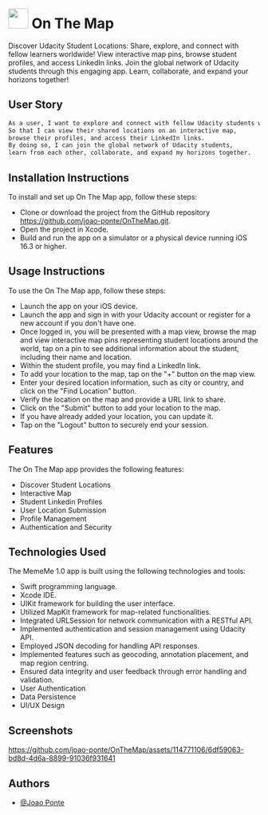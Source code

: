 
# <img src="https://cdn.jsdelivr.net/gh/devicons/devicon/icons/swift/swift-original.svg" height="40" width="40">  On The Map

Discover Udacity Student Locations: Share, explore, and connect with fellow learners worldwide! View interactive map pins, browse student profiles, and access LinkedIn links. Join the global network of Udacity students through this engaging app. Learn, collaborate, and expand your horizons together!


## User Story



```bash
As a user, I want to explore and connect with fellow Udacity students worldwide.
So that I can view their shared locations on an interactive map,
browse their profiles, and access their LinkedIn links.
By doing so, I can join the global network of Udacity students,
learn from each other, collaborate, and expand my horizons together.
```


## Installation Instructions
To install and set up On The Map app, follow these steps:
- Clone or download the project from the GitHub repository https://github.com/joao-ponte/OnTheMap.git.
- Open the project in Xcode.
- Build and run the app on a simulator or a physical device running iOS 16.3 or higher.

## Usage Instructions
To use the On The Map app, follow these steps:
- Launch the app on your iOS device.
- Launch the app and sign in with your Udacity account or register for a new account if you don't have one.
- Once logged in, you will be presented with a map view, browse the map and view interactive map pins representing student locations around the world, tap on a pin to see additional information about the student, including their name and location.
- Within the student profile, you may find a LinkedIn link.
- To add your location to the map, tap on the "+" button on the map view.
- Enter your desired location information, such as city or country, and click on the "Find Location" button.
- Verify the location on the map and provide a URL link to share.
- Click on the "Submit" button to add your location to the map.
- If you have already added your location, you can update it.
- Tap on the "Logout" button to securely end your session.


## Features
The On The Map app provides the following features:
- Discover Student Locations
- Interactive Map
- Student Linkedin Profiles
- User Location Submission
- Profile Management
- Authentication and Security
## Technologies Used
The MemeMe 1.0 app is built using the following technologies and tools:
- Swift programming language.
- Xcode IDE.
- UIKit framework for building the user interface.
- Utilized MapKit framework for map-related functionalities.
- Integrated URLSession for network communication with a RESTful API.
- Implemented authentication and session management using Udacity API.
- Employed JSON decoding for handling API responses.
- Implemented features such as geocoding, annotation placement, and map region centring.
- Ensured data integrity and user feedback through error handling and validation.
- User Authentication
- Data Persistence
- UI/UX Design
  
## Screenshots
https://github.com/joao-ponte/OnTheMap/assets/114771106/6df59063-bd8d-4d6a-8899-91036f931641

## Authors

- [@Joao Ponte](https://www.linkedin.com/in/jponte/)

